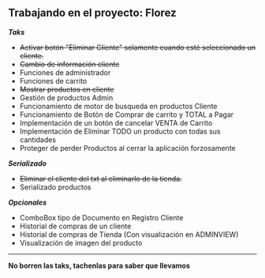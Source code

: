 Trabajando en el proyecto: Florez
---
***Taks***
- ~~Activar botón "Eliminar Cliente" solamente cuando esté seleccionado un cliente.~~
- ~~Cambio de información cliente~~
- Funciones de administrador
- Funciones de carrito
- ~~Mostrar productos en cliente~~ 
- Gestión de productos Admin
- Funcionamiento de motor de busqueda en productos Cliente
- Funcionamiento de Botón de Comprar de carrito y TOTAL a Pagar
- Implementación de un botón de cancelar VENTA de Carrito
- Implementación de Eliminar TODO un producto con todas sus cantidades
- Proteger de perder Productos al cerrar la aplicación forzosamente

***Serializado***
- ~~Eliminar el cliente del txt al eliminarlo de la tienda.~~
- Serializado productos

***Opcionales***
- ComboBox tipo de Documento en Registro Cliente
- Historial de compras de un cliente
- Historial de compras de Tienda (Con visualización en ADMINVIEW)
- Visualización de imagen del producto
---

**No borren las taks, tachenlas para saber que llevamos**



